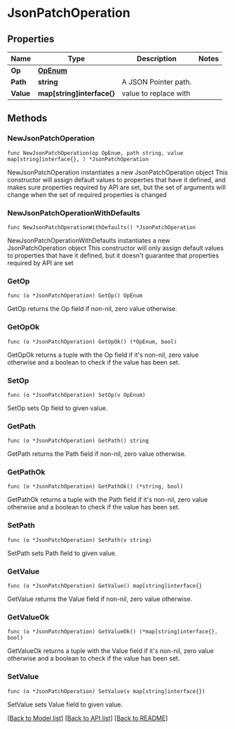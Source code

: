 # JsonPatchOperation

## Properties

Name | Type | Description | Notes
------------ | ------------- | ------------- | -------------
**Op** | [**OpEnum**](OpEnum.md) |  | 
**Path** | **string** | A JSON Pointer path. | 
**Value** | **map[string]interface{}** | value to replace with | 

## Methods

### NewJsonPatchOperation

`func NewJsonPatchOperation(op OpEnum, path string, value map[string]interface{}, ) *JsonPatchOperation`

NewJsonPatchOperation instantiates a new JsonPatchOperation object
This constructor will assign default values to properties that have it defined,
and makes sure properties required by API are set, but the set of arguments
will change when the set of required properties is changed

### NewJsonPatchOperationWithDefaults

`func NewJsonPatchOperationWithDefaults() *JsonPatchOperation`

NewJsonPatchOperationWithDefaults instantiates a new JsonPatchOperation object
This constructor will only assign default values to properties that have it defined,
but it doesn't guarantee that properties required by API are set

### GetOp

`func (o *JsonPatchOperation) GetOp() OpEnum`

GetOp returns the Op field if non-nil, zero value otherwise.

### GetOpOk

`func (o *JsonPatchOperation) GetOpOk() (*OpEnum, bool)`

GetOpOk returns a tuple with the Op field if it's non-nil, zero value otherwise
and a boolean to check if the value has been set.

### SetOp

`func (o *JsonPatchOperation) SetOp(v OpEnum)`

SetOp sets Op field to given value.


### GetPath

`func (o *JsonPatchOperation) GetPath() string`

GetPath returns the Path field if non-nil, zero value otherwise.

### GetPathOk

`func (o *JsonPatchOperation) GetPathOk() (*string, bool)`

GetPathOk returns a tuple with the Path field if it's non-nil, zero value otherwise
and a boolean to check if the value has been set.

### SetPath

`func (o *JsonPatchOperation) SetPath(v string)`

SetPath sets Path field to given value.


### GetValue

`func (o *JsonPatchOperation) GetValue() map[string]interface{}`

GetValue returns the Value field if non-nil, zero value otherwise.

### GetValueOk

`func (o *JsonPatchOperation) GetValueOk() (*map[string]interface{}, bool)`

GetValueOk returns a tuple with the Value field if it's non-nil, zero value otherwise
and a boolean to check if the value has been set.

### SetValue

`func (o *JsonPatchOperation) SetValue(v map[string]interface{})`

SetValue sets Value field to given value.



[[Back to Model list]](../README.md#documentation-for-models) [[Back to API list]](../README.md#documentation-for-api-endpoints) [[Back to README]](../README.md)


